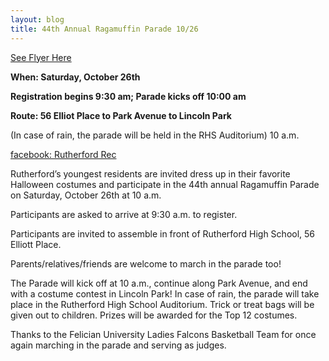 ```yaml
---
layout: blog
title: 44th Annual Ragamuffin Parade 10/26
---
```


[See Flyer Here](https://storage.googleapis.com/static.rutherford-nj.com/recreation/posts/Ghost2.pdf)

**When: Saturday, October 26th** 

**Registration begins 9:30 am; Parade kicks off 10:00 am**

**Route: 56 Elliot Place to Park Avenue to Lincoln Park**

(In case of rain, the parade will be held in the RHS Auditorium)
10 a.m.

[facebook: Rutherford Rec](https://www.facebook.com/RutherfordRec/)

Rutherford’s youngest residents are invited dress up in their favorite Halloween costumes and participate in the 44th annual Ragamuffin Parade on Saturday, October 26th at 10 a.m. 

Participants are asked to arrive at 9:30 a.m. to register.

Participants are invited to assemble in front of Rutherford High School,
56 Elliott Place. 

 Parents/relatives/friends are welcome to march in the parade too! 

The Parade will kick off at 10 a.m., continue along Park Avenue, and end with
a costume contest in Lincoln Park! In case of rain, the parade will take place in the Rutherford High School Auditorium. Trick or treat bags will be given out to children. Prizes will be awarded for the Top 12 costumes. 

Thanks to the Felician University Ladies Falcons Basketball
Team for once again marching in the parade and serving as judges.
